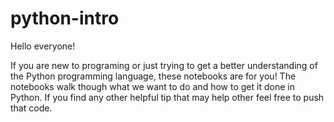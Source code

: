 # python-intro
Hello everyone!

If you are new to programing or just trying to get a better understanding of the Python programming language, these notebooks are for you! The notebooks walk though what we want to do and how to get it done in Python. If you find any other helpful tip that may help other feel free to push that code.
